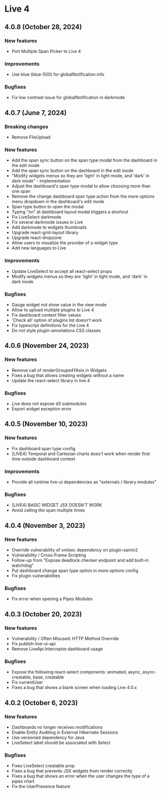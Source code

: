 # Live 4
## 4.0.8 (October 28, 2024)

### New features

* Port Multiple Span Picker to Live 4

### Improvements

* Use blue (blue-500) for globalNotification.info

### Bugfixes

* Fix low contrast issue for globalNotification in darkmode

## 4.0.7 (June 7, 2024)

### Breaking changes

* Remove FileUpload

### New features

* Add the span sync button on the span type modal from the dashboard in the edit mode
* Add the span sync button on the dashboard in the edit mode
* "Modify widgets menus so they are 'light' in light mode, and 'dark' in dark mode" - Implementation
* Adjust the dashboard's span type modal to allow choosing more than one span
* Remove the change dashboard span type action from the more options menu dropdown in the dashboard's edit mode
* Span type button to open the modal
* Typing "nn" at dashboard layout modal triggers a shortcut
* Fix LiveSelect darkmode
* Fix several darkmode issues in Live
* Add darkmode to widgets thumbnails
* Upgrade react-grid-layout library
* Upgrade react-dropzone
* Allow users to visualize the provider of a widget type
* Add new languages to Live

### Improvements

* Update LiveSelect to accept all react-select props
* Modify widgets menus so they are 'light' in light mode, and 'dark' in dark mode

### Bugfixes

* Gauge widget not show value in the view mode
* Allow to upload multiple plugins to Live 4
* Fix dashboard context filter values
* 'Check all' option of plugins list doesn't work
* Fix typescript definitions for the Live 4
* Do not style plugin-annotations CSS classes

## 4.0.6 (November 24, 2023)

### New features

* Remove call of renderGroupedYAxis in Widgets
* Fixes a bug that allows creating widgets without a name
* Update the react-select library in live 4

### Bugfixes

* Live does not expose d3 submodules
* Export widget exception error

## 4.0.5 (November 10, 2023)

### New features

* Fix dashboard span type config
* [LIVE4] Temporal and Cartesian charts does't work when render first time outside dashboard context

### Improvements

* Provide all runtime live-ui dependencies as "externals / library modules"

### Bugfixes

* [LIVE4] BASIC WIDGET JSX DOESN'T WORK
* Avoid calling the span multiple times

## 4.0.4 (November 3, 2023)

### New features

* Override vulnerability of xmlsec dependency on plugin-samlv2
* Vulnerability / Cross-Frame Scripting
* Follow-up from "Expose deadlock checker endpoint and add built-in watchdog"
* Put dashboard change span type option in more options config
* Fix plugin vulnerabilities

### Bugfixes

* Fix error when opening a Pipes Modules

## 4.0.3 (October 20, 2023)

### New features

* Vulnerability / Often Misused: HTTP Method Override
* Fix publish-live-ui-api
* Remove LiveApi.Interceptor.dashboard usage

### Bugfixes

* Expose the following react-select components: animated, async, async-creatable, base, creatable
* Fix currentUser
* Fixes a bug that shows a blank screen when loading Live 4.0.x

## 4.0.2 (October 6, 2023)

### New features

* Dashboards no longer receives modifications
* Enable Entity Auditing in External Hibernate Sessions
* Use versioned dependency for Java
* LiveSelect label should be associated with Select

### Bugfixes

* Fixes LiveSelect creatable prop
* Fixes a bug that prevents JSX widgets from render correctly
* Fixes a bug that shows an error when the user changes the type of a pipes chart
* Fix the UserPresence feature

